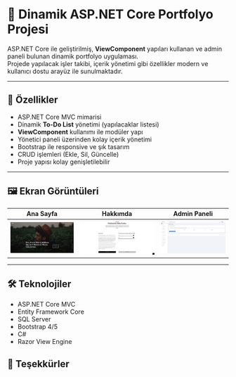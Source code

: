 # 🚀 Dinamik ASP.NET Core Portfolyo Projesi

ASP.NET Core ile geliştirilmiş, **ViewComponent** yapıları kullanan ve admin paneli bulunan dinamik portfolyo uygulaması.  
Projede yapılacak işler takibi, içerik yönetimi gibi özellikler modern ve kullanıcı dostu arayüz ile sunulmaktadır.

---

## 📌 Özellikler

- ASP.NET Core MVC mimarisi  
- Dinamik **To-Do List** yönetimi (yapılacaklar listesi)  
- **ViewComponent** kullanımı ile modüler yapı  
- Yönetici paneli üzerinden kolay içerik yönetimi  
- Bootstrap ile responsive ve şık tasarım  
- CRUD işlemleri (Ekle, Sil, Güncelle)  
- Proje yapısı kolay genişletilebilir

---

## 🖼️ Ekran Görüntüleri

| Ana Sayfa | Hakkımda | Admin Paneli |
|:---------:|:-------------:|:------------:|
| ![Ana Sayfa](ss/anasayfa.png) | ![Hakkımda](ss/hakkimda.png) | ![Admin Panel](ss/admin-paneli.png) |

---

## 🛠️ Teknolojiler

- ASP.NET Core MVC  
- Entity Framework Core  
- SQL Server  
- Bootstrap 4/5  
- C#  
- Razor View Engine

## 🙏 Teşekkürler
